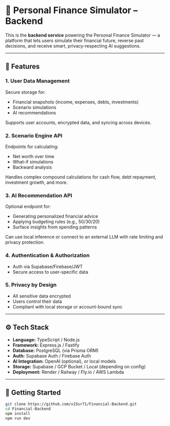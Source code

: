 # 🧠 Personal Finance Simulator – Backend

This is the **backend service** powering the Personal Finance Simulator — a platform that lets users simulate their financial future, reverse past decisions, and receive smart, privacy-respecting AI suggestions.

---

## 📌 Features

### 1. **User Data Management**
Secure storage for:
- Financial snapshots (income, expenses, debts, investments)
- Scenario simulations
- AI recommendations

Supports user accounts, encrypted data, and syncing across devices.

### 2. **Scenario Engine API**
Endpoints for calculating:
- Net worth over time
- What-if simulations
- Backward analysis

Handles complex compound calculations for cash flow, debt repayment, investment growth, and more.

### 3. **AI Recommendation API**
Optional endpoint for:
- Generating personalized financial advice
- Applying budgeting rules (e.g., 50/30/20)
- Surface insights from spending patterns

Can use local inference or connect to an external LLM with rate limiting and privacy protection.

### 4. **Authentication & Authorization**
- Auth via Supabase/Firebase/JWT
- Secure access to user-specific data

### 5. **Privacy by Design**
- All sensitive data encrypted
- Users control their data
- Compliant with local storage or account-bound sync

---

## ⚙️ Tech Stack

- **Language:** TypeScript / Node.js
- **Framework:** Express.js / Fastify
- **Database:** PostgreSQL (via Prisma ORM)
- **Auth:** Supabase Auth / Firebase Auth
- **AI Integration:** OpenAI (optional), or local models
- **Storage:** Supabase / GCP Bucket / Local (depending on config)
- **Deployment:** Render / Railway / Fly.io / AWS Lambda

---

## 🚀 Getting Started

```bash
git clone https://github.com/x15sr71/Financial-Backend.git
cd Financial-Backend
npm install
npm run dev
